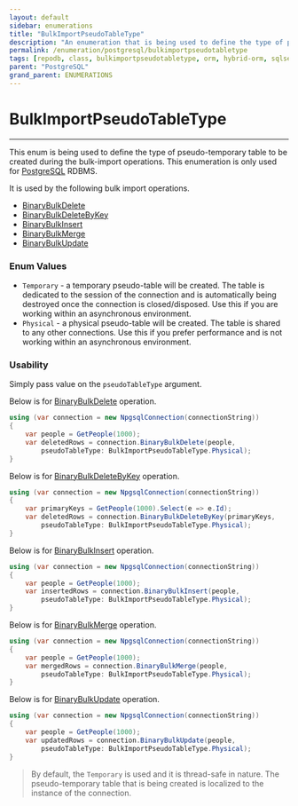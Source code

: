 ```yaml
---
layout: default
sidebar: enumerations
title: "BulkImportPseudoTableType"
description: "An enumeration that is being used to define the type of pseudo-temporary table to be created during the bulk-import operations."
permalink: /enumeration/postgresql/bulkimportpseudotabletype
tags: [repodb, class, bulkimportpseudotabletype, orm, hybrid-orm, sqlserver, sqlite, mysql, postgresql]
parent: "PostgreSQL"
grand_parent: ENUMERATIONS
---
```


# BulkImportPseudoTableType

---

This enum is being used to define the type of pseudo-temporary table to be created during the bulk-import operations. This enumeration is only used for [PostgreSQL](https://www.nuget.org/packages/RepoDb.PostgreSql.BulkOperations) RDBMS.

It is used by the following bulk import operations.

- [BinaryBulkDelete](/operation/binarybulkdelete)
- [BinaryBulkDeleteByKey](/operation/binarybulkdeletebykey)
- [BinaryBulkInsert](/operation/binarybulkinsert)
- [BinaryBulkMerge](/operation/binarybulkmerge)
- [BinaryBulkUpdate](/operation/binarybulkupdate)

### Enum Values

- `Temporary` - a temporary pseudo-table will be created. The table is dedicated to the session of the connection and is automatically being destroyed once the connection is closed/disposed. Use this if you are working within an asynchronous environment.
- `Physical` - a physical pseudo-table will be created. The table is shared to any other connections. Use this if you prefer performance and is not working within an asynchronous environment.

### Usability

Simply pass value on the `pseudoTableType` argument.

Below is for [BinaryBulkDelete](/operation/binarybulkdelete) operation.

```csharp
using (var connection = new NpgsqlConnection(connectionString))
{
    var people = GetPeople(1000);
    var deletedRows = connection.BinaryBulkDelete(people,
        pseudoTableType: BulkImportPseudoTableType.Physical);
}
```

Below is for [BinaryBulkDeleteByKey](/operation/binarybulkdeletebykey) operation.

```csharp
using (var connection = new NpgsqlConnection(connectionString))
{
    var primaryKeys = GetPeople(1000).Select(e => e.Id);
    var deletedRows = connection.BinaryBulkDeleteByKey(primaryKeys,
        pseudoTableType: BulkImportPseudoTableType.Physical);
}
```

Below is for [BinaryBulkInsert](/operation/binarybulkinsert) operation.

```csharp
using (var connection = new NpgsqlConnection(connectionString))
{
    var people = GetPeople(1000);
    var insertedRows = connection.BinaryBulkInsert(people,
        pseudoTableType: BulkImportPseudoTableType.Physical);
}
```

Below is for [BinaryBulkMerge](/operation/binarybulkmerge) operation.

```csharp
using (var connection = new NpgsqlConnection(connectionString))
{
    var people = GetPeople(1000);
    var mergedRows = connection.BinaryBulkMerge(people,
        pseudoTableType: BulkImportPseudoTableType.Physical);
}
```

Below is for [BinaryBulkUpdate](/operation/binarybulkupdate) operation.

```csharp
using (var connection = new NpgsqlConnection(connectionString))
{
    var people = GetPeople(1000);
    var updatedRows = connection.BinaryBulkUpdate(people,
        pseudoTableType: BulkImportPseudoTableType.Physical);
}
```

> By default, the `Temporary` is used and it is thread-safe in nature. The pseudo-temporary table that is being created is localized to the instance of the connection.